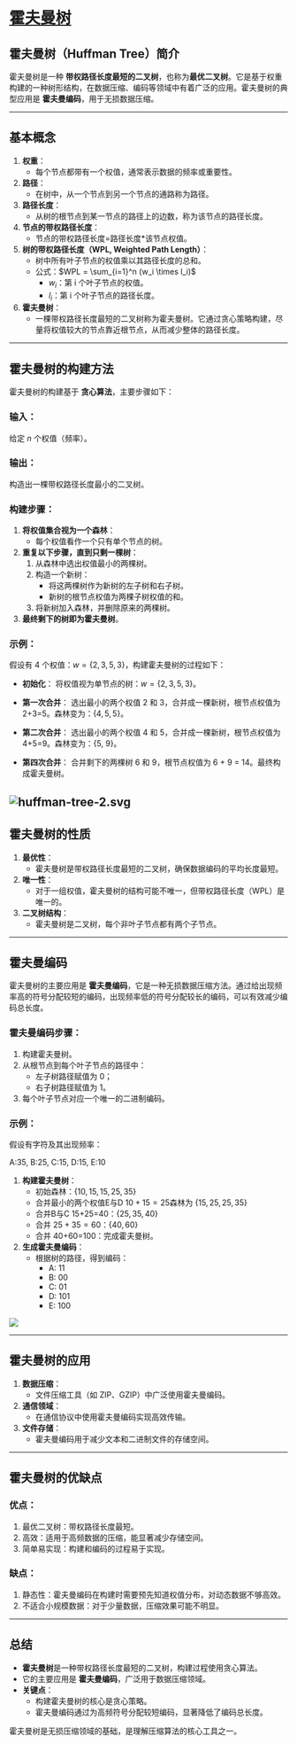 # [霍夫曼树](https://oi-wiki.org/ds/huffman-tree/)
## 霍夫曼树（Huffman Tree）简介

霍夫曼树是一种 **带权路径长度最短的二叉树**，也称为**最优二叉树**。它是基于权重构建的一种树形结构，在数据压缩、编码等领域中有着广泛的应用。霍夫曼树的典型应用是 **霍夫曼编码**，用于无损数据压缩。

---

## **基本概念**

1. **权重**：
    - 每个节点都带有一个权值，通常表示数据的频率或重要性。
2. **路径**：
    - 在树中，从一个节点到另一个节点的通路称为路径。
3. **路径长度**：
    - 从树的根节点到某一节点的路径上的边数，称为该节点的路径长度。
4. **节点的带权路径长度**：
    - 节点的带权路径长度=路径长度$*$该节点权值。
5. **树的带权路径长度（WPL, Weighted Path Length）**：
    - 树中所有叶子节点的权值乘以其路径长度的总和。
    - 公式：$WPL = \sum_{i=1}^n (w_i \times l_i)$
        - $w_i$：第 i 个叶子节点的权值。
        - $l_i$：第 i 个叶子节点的路径长度。
6. **霍夫曼树**：
    - 一棵带权路径长度最短的二叉树称为霍夫曼树。它通过贪心策略构建，尽量将权值较大的节点靠近根节点，从而减少整体的路径长度。

---

## **霍夫曼树的构建方法**

霍夫曼树的构建基于 **贪心算法**，主要步骤如下：

### 输入：
给定 $n$ 个权值（频率）。

### 输出：
构造出一棵带权路径长度最小的二叉树。

### 构建步骤：
1. **将权值集合视为一个森林**：
    - 每个权值看作一个只有单个节点的树。
2. **重复以下步骤，直到只剩一棵树**：
    1. 从森林中选出权值最小的两棵树。
    2. 构造一个新树：
        - 将这两棵树作为新树的左子树和右子树。
        - 新树的根节点权值为两棵子树权值的和。
    3. 将新树加入森林，并删除原来的两棵树。
3. **最终剩下的树即为霍夫曼树**。

### 示例：

假设有 4 个权值：$w = \{2, 3, 5, 3\}$，构建霍夫曼树的过程如下：

- **初始化**： 将权值视为单节点的树：$w = \{2, 3, 5, 3\}$。

- **第一次合并**： 选出最小的两个权值 2 和 3，合并成一棵新树，根节点权值为2+3=5。森林变为：$\{4, 5, 5\}$。

- **第二次合并**： 选出最小的两个权值 4 和 5，合并成一棵新树，根节点权值为 4+5=9。森林变为：{5, 9}。

- **第四次合并**： 合并剩下的两棵树 6 和 9，根节点权值为 6 + 9 = 14。最终构成霍夫曼树。

![huffman-tree-2.svg](https://oi-wiki.org/ds/images/huffman-tree-2.svg)
---

## 霍夫曼树的性质

1. **最优性**：
	 - 霍夫曼树是带权路径长度最短的二叉树，确保数据编码的平均长度最短。
1. **唯一性**：
    - 对于一组权值，霍夫曼树的结构可能不唯一，但带权路径长度（WPL）是唯一的。
3. **二叉树结构**：
    - 霍夫曼树是二叉树，每个非叶子节点都有两个子节点。

---

## 霍夫曼编码

霍夫曼树的主要应用是 **霍夫曼编码**，它是一种无损数据压缩方法。通过给出现频率高的符号分配较短的编码，出现频率低的符号分配较长的编码，可以有效减少编码总长度。

### 霍夫曼编码步骤：
1. 构建霍夫曼树。
2. 从根节点到每个叶子节点的路径中：
    - 左子树路径赋值为 0；
    - 右子树路径赋值为 1。
3. 每个叶子节点对应一个唯一的二进制编码。
### 示例：

假设有字符及其出现频率：

$\text{A:35, B:25, C:15, D:15, E:10}$

1. **构建霍夫曼树**：
    - 初始森林：$\{10, 15, 15, 25, 35\}$
    - 合并最小的两个权值E与D $10+15=25$森林为 $\{15, 25, 25, 35\}$
    - 合并B与C 15+25=40：$\{25, 35, 40\}$
    - 合并 $25+35=60：\{40, 60\}$
    - 合并 40+60=100：完成霍夫曼树。
2. **生成霍夫曼编码**：
    - 根据树的路径，得到编码：
        - A: 11
        - B: 00
        - C: 01
        - D: 101
        - E: 100

![](https://oi-wiki.org/ds/images/huffman-tree-3.svg)

---

## 霍夫曼树的应用

1. **数据压缩**：
    - 文件压缩工具（如 ZIP、GZIP）中广泛使用霍夫曼编码。
2. **通信领域**：
    - 在通信协议中使用霍夫曼编码实现高效传输。
3. **文件存储**：
    - 霍夫曼编码用于减少文本和二进制文件的存储空间。

---

## 霍夫曼树的优缺点

### 优点：
1. 最优二叉树：带权路径长度最短。
2. 高效：适用于高频数据的压缩，能显著减少存储空间。
3. 简单易实现：构建和编码的过程易于实现。
### 缺点：
1. 静态性：霍夫曼编码在构建时需要预先知道权值分布，对动态数据不够高效。
2. 不适合小规模数据：对于少量数据，压缩效果可能不明显。

---

## 总结
- **霍夫曼树**是一种带权路径长度最短的二叉树，构建过程使用贪心算法。
- 它的主要应用是 **霍夫曼编码**，广泛用于数据压缩领域。
- **关键点**：
    - 构建霍夫曼树的核心是贪心策略。
    - 霍夫曼编码通过为高频符号分配较短编码，显著降低了编码总长度。

霍夫曼树是无损压缩领域的基础，是理解压缩算法的核心工具之一。













